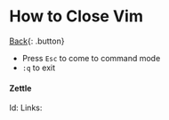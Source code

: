 # How to Close Vim

[Back](../index.md){: .button}

- Press `Esc` to come to command mode
- `:q` to exit

#### Zettle

Id:
Links: 
